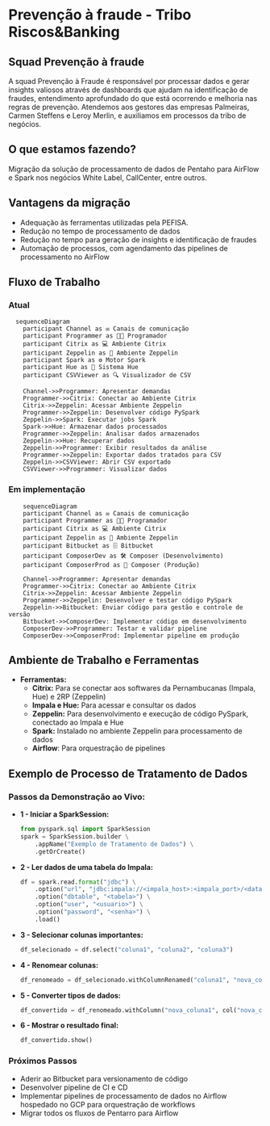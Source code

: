# Prevenção à fraude - Tribo Riscos&Banking

## Squad Prevenção à fraude
A squad Prevenção à Fraude é responsável por processar dados e gerar insights valiosos através de dashboards que ajudam na identificação de fraudes, entendimento aprofundado do que está ocorrendo e melhoria nas regras de prevenção. Atendemos aos gestores das empresas Palmeiras, Carmen Steffens e Leroy Merlin, e auxiliamos em processos da tribo de negócios.

## O que estamos fazendo?
Migração da solução de processamento de dados de Pentaho para AirFlow e Spark nos negócios White Label, CallCenter, entre outros. 

## Vantagens da migração
- Adequação às ferramentas utilizadas pela PEFISA.
- Redução no tempo de processamento de dados
- Redução no tempo para geração de insights e identificação de fraudes
- Automação de processos, com agendamento das pipelines de processamento no AirFlow

## Fluxo de Trabalho

### Atual
```mermaid
  sequenceDiagram
    participant Channel as ✉️ Canais de comunicação
    participant Programmer as 👨‍💻 Programador
    participant Citrix as 💻 Ambiente Citrix
    participant Zeppelin as 🎈 Ambiente Zeppelin
    participant Spark as ⚙️ Motor Spark
    participant Hue as 💾 Sistema Hue
    participant CSVViewer as 🔍 Visualizador de CSV

    Channel->>Programmer: Apresentar demandas
    Programmer->>Citrix: Conectar ao Ambiente Citrix
    Citrix->>Zeppelin: Acessar Ambiente Zeppelin
    Programmer->>Zeppelin: Desenvolver código PySpark
    Zeppelin->>Spark: Executar jobs Spark
    Spark->>Hue: Armazenar dados processados
    Programmer->>Zeppelin: Analisar dados armazenados
    Zeppelin->>Hue: Recuperar dados
    Zeppelin->>Programmer: Exibir resultados da análise
    Programmer->>Zeppelin: Exportar dados tratados para CSV
    Zeppelin->>CSVViewer: Abrir CSV exportado
    CSVViewer->>Programmer: Visualizar dados
```


### Em implementação
```mermaid 
    sequenceDiagram
    participant Channel as ✉️ Canais de comunicação
    participant Programmer as 👨‍💻 Programador
    participant Citrix as 💻 Ambiente Citrix
    participant Zeppelin as 🎈 Ambiente Zeppelin
    participant Bitbucket as 🗄️ Bitbucket
    participant ComposerDev as 🛠️ Composer (Desenvolvimento)
    participant ComposerProd as 🚀 Composer (Produção)

    Channel->>Programmer: Apresentar demandas
    Programmer->>Citrix: Conectar ao Ambiente Citrix
    Citrix->>Zeppelin: Acessar Ambiente Zeppelin
    Programmer->>Zeppelin: Desenvolver e testar código PySpark
    Zeppelin->>Bitbucket: Enviar código para gestão e controle de versão
    Bitbucket->>ComposerDev: Implementar código em desenvolvimento
    ComposerDev->>Programmer: Testar e validar pipeline
    ComposerDev->>ComposerProd: Implementar pipeline em produção
```


## Ambiente de Trabalho e Ferramentas
- **Ferramentas:**
  - **Citrix:** Para se conectar aos softwares da Pernambucanas (Impala, Hue) e 2RP (Zeppelin)
  - **Impala e Hue:** Para acessar e consultar os dados
  - **Zeppelin:** Para desenvolvimento e execução de código PySpark, conectado ao Impala e Hue
  - **Spark:** Instalado no ambiente Zeppelin para processamento de dados
  - **Airflow**: Para orquestração de pipelines

## Exemplo de Processo de Tratamento de Dados

### Passos da Demonstração ao Vivo:
- **1 - Iniciar a SparkSession:**
    ```python
    from pyspark.sql import SparkSession
    spark = SparkSession.builder \
        .appName("Exemplo de Tratamento de Dados") \
        .getOrCreate()
    ```

-  **2 - Ler dados de uma tabela do Impala:**
    ```python
    df = spark.read.format("jdbc") \
        .option("url", "jdbc:impala://<impala_host>:<impala_port>/<database>") \
        .option("dbtable", "<tabela>") \
        .option("user", "<usuario>") \
        .option("password", "<senha>") \
        .load()
    ```

- **3 - Selecionar colunas importantes:**
    ```python
    df_selecionado = df.select("coluna1", "coluna2", "coluna3")
    ```

- **4 - Renomear colunas:**
    ```python
    df_renomeado = df_selecionado.withColumnRenamed("coluna1", "nova_coluna1")
    ```

- **5 - Converter tipos de dados:**
    ```python
    df_convertido = df_renomeado.withColumn("nova_coluna1", col("nova_coluna1").cast("Integer"))
    ```

- **6 - Mostrar o resultado final:**
    ```python
    df_convertido.show()
    ```


### Próximos Passos
  - Aderir ao Bitbucket para versionamento de código
  - Desenvolver pipeline de CI e CD
  - Implementar pipelines de processamento de dados no Airflow hospedado no GCP para orquestração de workflows
  - Migrar todos os fluxos de Pentarro para Airflow